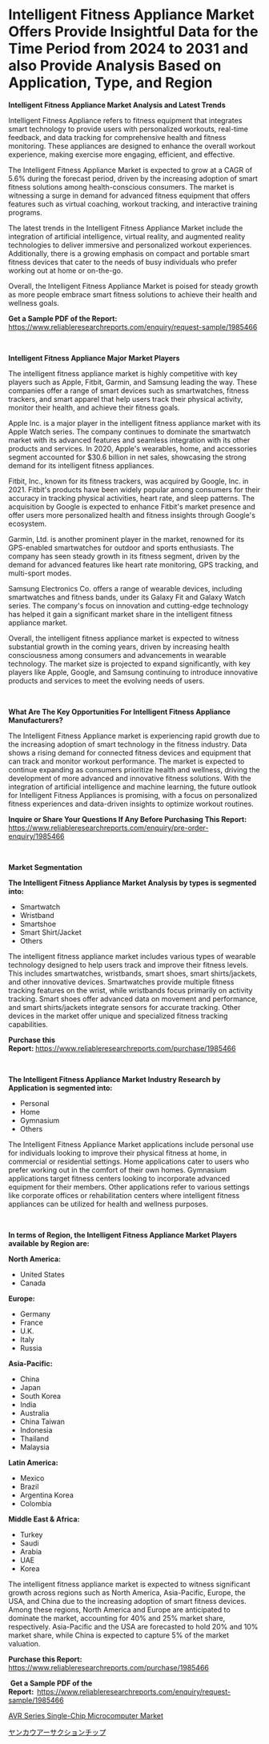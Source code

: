 <p><h1>Intelligent Fitness Appliance Market Offers Provide Insightful Data for the Time Period from 2024 to 2031 and also Provide Analysis Based on Application, Type, and Region</h1></p><p><strong>Intelligent Fitness Appliance Market Analysis and Latest Trends</strong></p>
<p><p>Intelligent Fitness Appliance refers to fitness equipment that integrates smart technology to provide users with personalized workouts, real-time feedback, and data tracking for comprehensive health and fitness monitoring. These appliances are designed to enhance the overall workout experience, making exercise more engaging, efficient, and effective.</p><p>The Intelligent Fitness Appliance Market is expected to grow at a CAGR of 5.6% during the forecast period, driven by the increasing adoption of smart fitness solutions among health-conscious consumers. The market is witnessing a surge in demand for advanced fitness equipment that offers features such as virtual coaching, workout tracking, and interactive training programs.</p><p>The latest trends in the Intelligent Fitness Appliance Market include the integration of artificial intelligence, virtual reality, and augmented reality technologies to deliver immersive and personalized workout experiences. Additionally, there is a growing emphasis on compact and portable smart fitness devices that cater to the needs of busy individuals who prefer working out at home or on-the-go.</p><p>Overall, the Intelligent Fitness Appliance Market is poised for steady growth as more people embrace smart fitness solutions to achieve their health and wellness goals.</p></p>
<p><strong>Get a Sample PDF of the Report:&nbsp;</strong> <a href="https://www.reliableresearchreports.com/enquiry/request-sample/1985466">https://www.reliableresearchreports.com/enquiry/request-sample/1985466</a></p>
<p>&nbsp;</p>
<p><strong>Intelligent Fitness Appliance Major Market Players</strong></p>
<p><p>The intelligent fitness appliance market is highly competitive with key players such as Apple, Fitbit, Garmin, and Samsung leading the way. These companies offer a range of smart devices such as smartwatches, fitness trackers, and smart apparel that help users track their physical activity, monitor their health, and achieve their fitness goals.</p><p>Apple Inc. is a major player in the intelligent fitness appliance market with its Apple Watch series. The company continues to dominate the smartwatch market with its advanced features and seamless integration with its other products and services. In 2020, Apple's wearables, home, and accessories segment accounted for $30.6 billion in net sales, showcasing the strong demand for its intelligent fitness appliances.</p><p>Fitbit, Inc., known for its fitness trackers, was acquired by Google, Inc. in 2021. Fitbit's products have been widely popular among consumers for their accuracy in tracking physical activities, heart rate, and sleep patterns. The acquisition by Google is expected to enhance Fitbit's market presence and offer users more personalized health and fitness insights through Google's ecosystem.</p><p>Garmin, Ltd. is another prominent player in the market, renowned for its GPS-enabled smartwatches for outdoor and sports enthusiasts. The company has seen steady growth in its fitness segment, driven by the demand for advanced features like heart rate monitoring, GPS tracking, and multi-sport modes.</p><p>Samsung Electronics Co. offers a range of wearable devices, including smartwatches and fitness bands, under its Galaxy Fit and Galaxy Watch series. The company's focus on innovation and cutting-edge technology has helped it gain a significant market share in the intelligent fitness appliance market.</p><p>Overall, the intelligent fitness appliance market is expected to witness substantial growth in the coming years, driven by increasing health consciousness among consumers and advancements in wearable technology. The market size is projected to expand significantly, with key players like Apple, Google, and Samsung continuing to introduce innovative products and services to meet the evolving needs of users.</p></p>
<p>&nbsp;</p>
<p><strong>What Are The Key Opportunities For Intelligent Fitness Appliance Manufacturers?</strong></p>
<p><p>The Intelligent Fitness Appliance market is experiencing rapid growth due to the increasing adoption of smart technology in the fitness industry. Data shows a rising demand for connected fitness devices and equipment that can track and monitor workout performance. The market is expected to continue expanding as consumers prioritize health and wellness, driving the development of more advanced and innovative fitness solutions. With the integration of artificial intelligence and machine learning, the future outlook for Intelligent Fitness Appliances is promising, with a focus on personalized fitness experiences and data-driven insights to optimize workout routines.</p></p>
<p><strong>Inquire or Share Your Questions If Any Before Purchasing This Report:</strong> <a href="https://www.reliableresearchreports.com/enquiry/pre-order-enquiry/1985466">https://www.reliableresearchreports.com/enquiry/pre-order-enquiry/1985466</a></p>
<p>&nbsp;</p>
<p><strong>Market Segmentation</strong></p>
<p><strong>The Intelligent Fitness Appliance Market Analysis by types is segmented into:</strong></p>
<p><ul><li>Smartwatch</li><li>Wristband</li><li>Smartshoe</li><li>Smart Shirt/Jacket</li><li>Others</li></ul></p>
<p><p>The intelligent fitness appliance market includes various types of wearable technology designed to help users track and improve their fitness levels. This includes smartwatches, wristbands, smart shoes, smart shirts/jackets, and other innovative devices. Smartwatches provide multiple fitness tracking features on the wrist, while wristbands focus primarily on activity tracking. Smart shoes offer advanced data on movement and performance, and smart shirts/jackets integrate sensors for accurate tracking. Other devices in the market offer unique and specialized fitness tracking capabilities.</p></p>
<p><strong>Purchase this Report:&nbsp;</strong><a href="https://www.reliableresearchreports.com/purchase/1985466">https://www.reliableresearchreports.com/purchase/1985466</a></p>
<p>&nbsp;</p>
<p><strong>The Intelligent Fitness Appliance Market Industry Research by Application is segmented into:</strong></p>
<p><ul><li>Personal</li><li>Home</li><li>Gymnasium</li><li>Others</li></ul></p>
<p><p>The Intelligent Fitness Appliance Market applications include personal use for individuals looking to improve their physical fitness at home, in commercial or residential settings. Home applications cater to users who prefer working out in the comfort of their own homes. Gymnasium applications target fitness centers looking to incorporate advanced equipment for their members. Other applications refer to various settings like corporate offices or rehabilitation centers where intelligent fitness appliances can be utilized for health and wellness purposes.</p></p>
<p>&nbsp;</p>
<p><strong>In terms of Region, the Intelligent Fitness Appliance Market Players available by Region are:</strong></p>
<p>
    <p> <strong> North America: </strong>
        <ul>
            <li>United States</li>
            <li>Canada</li>
        </ul>
        </p> 
    <p> <strong> Europe: </strong>
        <ul>
            <li>Germany</li>
            <li>France</li>
            <li>U.K.</li>
            <li>Italy</li>
            <li>Russia</li>
        </ul>
        </p> 
    <p> <strong> Asia-Pacific: </strong>
        <ul>
            <li>China</li>
            <li>Japan</li>
            <li>South Korea</li>
            <li>India</li>
            <li>Australia</li>
            <li>China Taiwan</li>
            <li>Indonesia</li>
            <li>Thailand</li>
            <li>Malaysia</li>
        </ul>
        </p> 
    <p> <strong> Latin America: </strong>
        <ul>
            <li>Mexico</li>
            <li>Brazil</li>
            <li>Argentina Korea</li>
            <li>Colombia</li>
        </ul>
        </p> 
    <p> <strong> Middle East & Africa: </strong>
        <ul>
            <li>Turkey</li>
            <li>Saudi</li>
            <li>Arabia</li>
            <li>UAE</li>
            <li>Korea</li>
        </ul>
    </p>
    </p>
<p><p>The intelligent fitness appliance market is expected to witness significant growth across regions such as North America, Asia-Pacific, Europe, the USA, and China due to the increasing adoption of smart fitness devices. Among these regions, North America and Europe are anticipated to dominate the market, accounting for 40% and 25% market share, respectively. Asia-Pacific and the USA are forecasted to hold 20% and 10% market share, while China is expected to capture 5% of the market valuation.</p></p>
<p><strong>Purchase this Report: </strong><a href="https://www.reliableresearchreports.com/purchase/1985466">https://www.reliableresearchreports.com/purchase/1985466</a></p>
<p>&nbsp;<strong>Get a Sample PDF of the Report:&nbsp;&nbsp;</strong><a href="https://www.reliableresearchreports.com/enquiry/request-sample/1985466">https://www.reliableresearchreports.com/enquiry/request-sample/1985466</a></p>
<p><strong></strong></p>
<p><p><a href="https://github.com/WillieWoodard/Market-Research-Report-List-4/blob/main/avr-series-single-chip-microcomputer-market.md">AVR Series Single-Chip Microcomputer Market</a></p><p><a href="https://github.com/oafhukehf4709715/Market-Research-Report-List-1/blob/main/809156514168.md">ヤンカウアーサクションチップ</a></p></p>